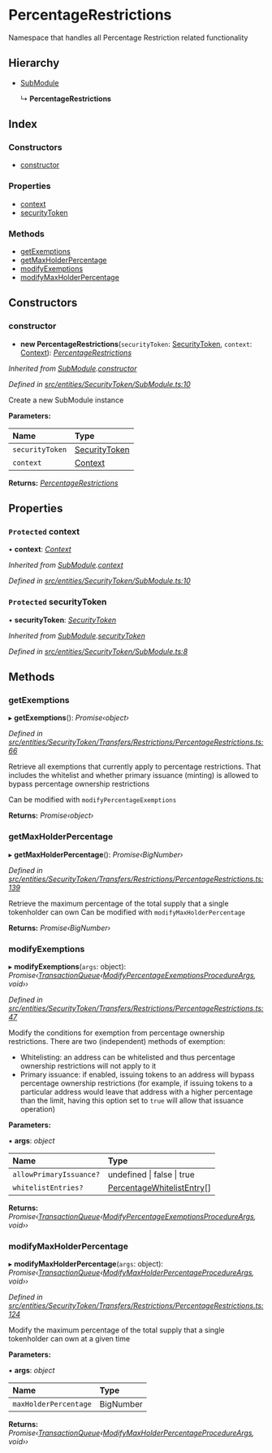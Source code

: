 # PercentageRestrictions

Namespace that handles all Percentage Restriction related functionality

## Hierarchy

* [SubModule](_entities_securitytoken_submodule_.submodule.md)

  ↳ **PercentageRestrictions**

## Index

### Constructors

* [constructor](_entities_securitytoken_transfers_restrictions_percentagerestrictions_.percentagerestrictions.md#constructor)

### Properties

* [context](_entities_securitytoken_transfers_restrictions_percentagerestrictions_.percentagerestrictions.md#protected-context)
* [securityToken](_entities_securitytoken_transfers_restrictions_percentagerestrictions_.percentagerestrictions.md#protected-securitytoken)

### Methods

* [getExemptions](_entities_securitytoken_transfers_restrictions_percentagerestrictions_.percentagerestrictions.md#getexemptions)
* [getMaxHolderPercentage](_entities_securitytoken_transfers_restrictions_percentagerestrictions_.percentagerestrictions.md#getmaxholderpercentage)
* [modifyExemptions](_entities_securitytoken_transfers_restrictions_percentagerestrictions_.percentagerestrictions.md#modifyexemptions)
* [modifyMaxHolderPercentage](_entities_securitytoken_transfers_restrictions_percentagerestrictions_.percentagerestrictions.md#modifymaxholderpercentage)

## Constructors

### constructor

+ **new PercentageRestrictions**\(`securityToken`: [SecurityToken](_entities_securitytoken_securitytoken_.securitytoken.md), `context`: [Context](_context_.context.md)\): [_PercentageRestrictions_](_entities_securitytoken_transfers_restrictions_percentagerestrictions_.percentagerestrictions.md)

_Inherited from_ [_SubModule_](_entities_securitytoken_submodule_.submodule.md)_._[_constructor_](_entities_securitytoken_submodule_.submodule.md#constructor)

_Defined in_ [_src/entities/SecurityToken/SubModule.ts:10_](https://github.com/PolymathNetwork/polymath-sdk/blob/e8bbc1e/src/entities/SecurityToken/SubModule.ts#L10)

Create a new SubModule instance

**Parameters:**

| Name | Type |
| :--- | :--- |
| `securityToken` | [SecurityToken](_entities_securitytoken_securitytoken_.securitytoken.md) |
| `context` | [Context](_context_.context.md) |

**Returns:** [_PercentageRestrictions_](_entities_securitytoken_transfers_restrictions_percentagerestrictions_.percentagerestrictions.md)

## Properties

### `Protected` context

• **context**: [_Context_](_context_.context.md)

_Inherited from_ [_SubModule_](_entities_securitytoken_submodule_.submodule.md)_._[_context_](_entities_securitytoken_submodule_.submodule.md#protected-context)

_Defined in_ [_src/entities/SecurityToken/SubModule.ts:10_](https://github.com/PolymathNetwork/polymath-sdk/blob/e8bbc1e/src/entities/SecurityToken/SubModule.ts#L10)

### `Protected` securityToken

• **securityToken**: [_SecurityToken_](_entities_securitytoken_securitytoken_.securitytoken.md)

_Inherited from_ [_SubModule_](_entities_securitytoken_submodule_.submodule.md)_._[_securityToken_](_entities_securitytoken_submodule_.submodule.md#protected-securitytoken)

_Defined in_ [_src/entities/SecurityToken/SubModule.ts:8_](https://github.com/PolymathNetwork/polymath-sdk/blob/e8bbc1e/src/entities/SecurityToken/SubModule.ts#L8)

## Methods

### getExemptions

▸ **getExemptions**\(\): _Promise‹object›_

_Defined in_ [_src/entities/SecurityToken/Transfers/Restrictions/PercentageRestrictions.ts:66_](https://github.com/PolymathNetwork/polymath-sdk/blob/e8bbc1e/src/entities/SecurityToken/Transfers/Restrictions/PercentageRestrictions.ts#L66)

Retrieve all exemptions that currently apply to percentage restrictions. That includes the whitelist and whether primary issuance \(minting\) is allowed to bypass percentage ownership restrictions

Can be modified with `modifyPercentageExemptions`

**Returns:** _Promise‹object›_

### getMaxHolderPercentage

▸ **getMaxHolderPercentage**\(\): _Promise‹BigNumber›_

_Defined in_ [_src/entities/SecurityToken/Transfers/Restrictions/PercentageRestrictions.ts:139_](https://github.com/PolymathNetwork/polymath-sdk/blob/e8bbc1e/src/entities/SecurityToken/Transfers/Restrictions/PercentageRestrictions.ts#L139)

Retrieve the maximum percentage of the total supply that a single tokenholder can own Can be modified with `modifyMaxHolderPercentage`

**Returns:** _Promise‹BigNumber›_

### modifyExemptions

▸ **modifyExemptions**\(`args`: object\): _Promise‹_[_TransactionQueue_](_entities_transactionqueue_.transactionqueue.md)_‹_[_ModifyPercentageExemptionsProcedureArgs_](../interfaces/_types_index_.modifypercentageexemptionsprocedureargs.md)_, void››_

_Defined in_ [_src/entities/SecurityToken/Transfers/Restrictions/PercentageRestrictions.ts:47_](https://github.com/PolymathNetwork/polymath-sdk/blob/e8bbc1e/src/entities/SecurityToken/Transfers/Restrictions/PercentageRestrictions.ts#L47)

Modify the conditions for exemption from percentage ownership restrictions. There are two \(independent\) methods of exemption:

* Whitelisting: an address can be whitelisted and thus percentage ownership restrictions will not apply to it
* Primary issuance: if enabled, issuing tokens to an address will bypass percentage ownership restrictions \(for example, if issuing tokens to a particular address would leave that address with a higher percentage than the limit, having this option set to `true` will allow that issuance operation\)

**Parameters:**

▪ **args**: _object_

| Name | Type |
| :--- | :--- |
| `allowPrimaryIssuance?` | undefined \| false \| true |
| `whitelistEntries?` | [PercentageWhitelistEntry](../interfaces/_types_index_.percentagewhitelistentry.md)\[\] |

**Returns:** _Promise‹_[_TransactionQueue_](_entities_transactionqueue_.transactionqueue.md)_‹_[_ModifyPercentageExemptionsProcedureArgs_](../interfaces/_types_index_.modifypercentageexemptionsprocedureargs.md)_, void››_

### modifyMaxHolderPercentage

▸ **modifyMaxHolderPercentage**\(`args`: object\): _Promise‹_[_TransactionQueue_](_entities_transactionqueue_.transactionqueue.md)_‹_[_ModifyMaxHolderPercentageProcedureArgs_](../interfaces/_types_index_.modifymaxholderpercentageprocedureargs.md)_, void››_

_Defined in_ [_src/entities/SecurityToken/Transfers/Restrictions/PercentageRestrictions.ts:124_](https://github.com/PolymathNetwork/polymath-sdk/blob/e8bbc1e/src/entities/SecurityToken/Transfers/Restrictions/PercentageRestrictions.ts#L124)

Modify the maximum percentage of the total supply that a single tokenholder can own at a given time

**Parameters:**

▪ **args**: _object_

| Name | Type |
| :--- | :--- |
| `maxHolderPercentage` | BigNumber |

**Returns:** _Promise‹_[_TransactionQueue_](_entities_transactionqueue_.transactionqueue.md)_‹_[_ModifyMaxHolderPercentageProcedureArgs_](../interfaces/_types_index_.modifymaxholderpercentageprocedureargs.md)_, void››_

